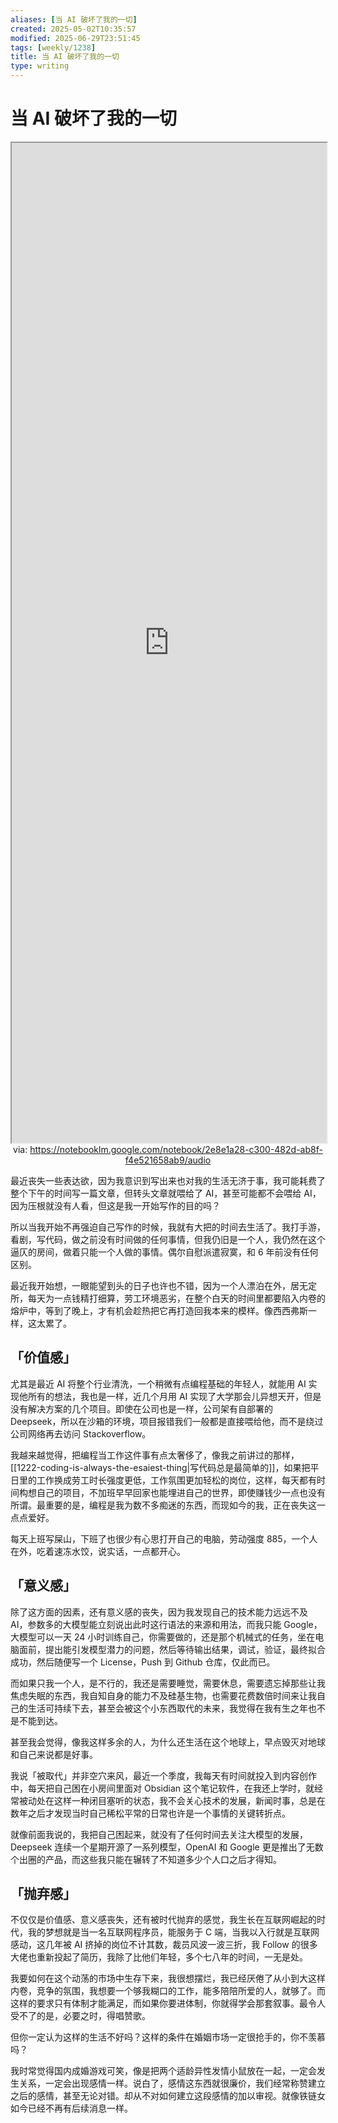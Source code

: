 ```yaml
---
aliases: [当 AI 破坏了我的一切]
created: 2025-05-02T10:35:57
modified: 2025-06-29T23:51:45
tags: [weekly/1238]
title: 当 AI 破坏了我的一切
type: writing
---
```


# 当 AI 破坏了我的一切

<iframe src='https://notebooklm.google.com/notebook/2e8e1a28-c300-482d-ab8f-f4e521658ab9/audio' style='height:40vh;width:100%' class='iframe-radius' allow='fullscreen'></iframe>
<center>via: <a href='https://notebooklm.google.com/notebook/2e8e1a28-c300-482d-ab8f-f4e521658ab9/audio' target='_blank' class='external-link'>https://notebooklm.google.com/notebook/2e8e1a28-c300-482d-ab8f-f4e521658ab9/audio</a></center>

最近丧失一些表达欲，因为我意识到写出来也对我的生活无济于事，我可能耗费了整个下午的时间写一篇文章，但转头文章就喂给了 AI，甚至可能都不会喂给 AI，因为压根就没有人看，但这是我一开始写作的目的吗？

所以当我开始不再强迫自己写作的时候，我就有大把的时间去生活了。我打手游，看剧，写代码，做之前没有时间做的任何事情，但我仍旧是一个人，我仍然在这个逼仄的房间，做着只能一个人做的事情。偶尔自慰派遣寂寞，和 6 年前没有任何区别。

最近我开始想，一眼能望到头的日子也许也不错，因为一个人漂泊在外，居无定所，每天为一点钱精打细算，劳工环境恶劣，在整个白天的时间里都要陷入内卷的熔炉中，等到了晚上，才有机会趁热把它再打造回我本来的模样。像西西弗斯一样，这太累了。

## 「价值感」

尤其是最近 AI 将整个行业清洗，一个稍微有点编程基础的年轻人，就能用 AI 实现他所有的想法，我也是一样，近几个月用 AI 实现了大学那会儿异想天开，但是没有解决方案的几个项目。即使在公司也是一样，公司架有自部署的 Deepseek，所以在沙箱的环境，项目报错我们一般都是直接喂给他，而不是绕过公司网络再去访问 Stackoverflow。

我越来越觉得，把编程当工作这件事有点太奢侈了，像我之前讲过的那样， [[1222-coding-is-always-the-esaiest-thing|写代码总是最简单的]]，如果把平日里的工作换成劳工时长强度更低，工作氛围更加轻松的岗位，这样，每天都有时间构想自己的项目，不加班早早回家也能埋进自己的世界，即使赚钱少一点也没有所谓。最重要的是，编程是我为数不多痴迷的东西，而现如今的我，正在丧失这一点点爱好。

每天上班写屎山，下班了也很少有心思打开自己的电脑，劳动强度 885，一个人在外，吃着速冻水饺，说实话，一点都开心。

## 「意义感」

除了这方面的因素，还有意义感的丧失，因为我发现自己的技术能力远远不及 AI，参数多的大模型能立刻说出此时这行语法的来源和用法，而我只能 Google，大模型可以一天 24 小时训练自己，你需要做的，还是那个机械式的任务，坐在电脑面前，提出能引发模型潜力的问题，然后等待输出结果，调试，验证，最终拟合成功，然后随便写一个 License，Push 到 Github 仓库，仅此而已。

而如果只我一个人，是不行的，我还是需要睡觉，需要休息，需要遗忘掉那些让我焦虑失眠的东西，我自知自身的能力不及硅基生物，也需要花费数倍时间来让我自己的生活可持续下去，甚至会被这个小东西取代的未来，我觉得在我有生之年也不是不能到达。

甚至我会觉得，像我这样多余的人，为什么还生活在这个地球上，早点毁灭对地球和自己来说都是好事。

我说「被取代」并非空穴来风，最近一个季度，我每天有时间就投入到内容创作中，每天把自己困在小房间里面对 Obsidian 这个笔记软件，在我还上学时，就经常被动处在这样一种闭目塞听的状态，我不会关心技术的发展，新闻时事，总是在数年之后才发现当时自己稀松平常的日常也许是一个事情的关键转折点。

就像前面我说的，我把自己困起来，就没有了任何时间去关注大模型的发展，Deepseek 连续一个星期开源了一系列模型，OpenAI 和 Google 更是推出了无数个出圈的产品，而这些我只能在辗转了不知道多少个人口之后才得知。

## 「抛弃感」

不仅仅是价值感、意义感丧失，还有被时代抛弃的感觉，我生长在互联网崛起的时代，我的梦想就是当一名互联网程序员，能服务于 C 端，当我以入行就是互联网感动，这几年被 AI 挤掉的岗位不计其数，裁员风波一波三折，我 Follow 的很多大佬也重新投起了简历，我除了比他们年轻，多个七八年的时间，一无是处。

我要如何在这个动荡的市场中生存下来，我很想摆烂，我已经厌倦了从小到大这样内卷，竞争的氛围，我想要一个够我糊口的工作，能多陪陪所爱的人，就够了。而这样的要求只有体制才能满足，而如果你要进体制，你就得学会那套叙事。最令人受不了的是，必要之时，得唱赞歌。

但你一定认为这样的生活不好吗？这样的条件在婚姻市场一定很抢手的，你不羡慕吗？

我时常觉得国内成婚游戏可笑，像是把两个适龄异性发情小鼠放在一起，一定会发生关系，一定会出现感情一样。说白了，感情这东西就很廉价，我们经常称赞建立之后的感情，甚至无论对错。却从不对如何建立这段感情的加以审视。就像铁链女如今已经不再有后续消息一样。
